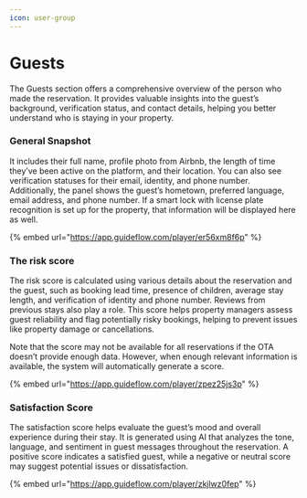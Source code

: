 ```yaml
---
icon: user-group
---
```


# Guests

The Guests section offers a comprehensive overview of the person who made the reservation. It provides valuable insights into the guest’s background, verification status, and contact details, helping you better understand who is staying in your property.&#x20;

### General Snapshot&#x20;

It includes their full name, profile photo from Airbnb, the length of time they’ve been active on the platform, and their location. You can also see verification statuses for their email, identity, and phone number. Additionally, the panel shows the guest’s hometown, preferred language, email address, and phone number. If a smart lock with license plate recognition is set up for the property, that information will be displayed here as well.

{% embed url="https://app.guideflow.com/player/er56xm8f6p" %}

### The risk score

The risk score is calculated using various details about the reservation and the guest, such as booking lead time, presence of children, average stay length, and verification of identity and phone number. Reviews from previous stays also play a role. This score helps property managers assess guest reliability and flag potentially risky bookings, helping to prevent issues like property damage or cancellations.&#x20;

Note that the score may not be available for all reservations if the OTA doesn’t provide enough data. However, when enough relevant information is available, the system will automatically generate a score.

{% embed url="https://app.guideflow.com/player/zpez25js3p" %}

### Satisfaction Score

The satisfaction score helps evaluate the guest’s mood and overall experience during their stay. It is generated using AI that analyzes the tone, language, and sentiment in guest messages throughout the reservation. A positive score indicates a satisfied guest, while a negative or neutral score may suggest potential issues or dissatisfaction.

{% embed url="https://app.guideflow.com/player/zkjlwz0fep" %}
